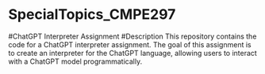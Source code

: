 # SpecialTopics_CMPE297

#ChatGPT Interpreter Assignment
#Description
This repository contains the code for a ChatGPT interpreter assignment. The goal of this assignment is to create an interpreter for the ChatGPT language, allowing users to interact with a ChatGPT model programmatically.
